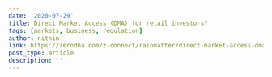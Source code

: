 ```yaml
---
date: '2020-07-29'
title: Direct Market Access (DMA) for retail investors?
tags: [markets, business, regulation]
author: nithin
link: https://zerodha.com/z-connect/rainmatter/direct-market-access-dma-for-retail-investors
post_type: article
description: ''
---
```


